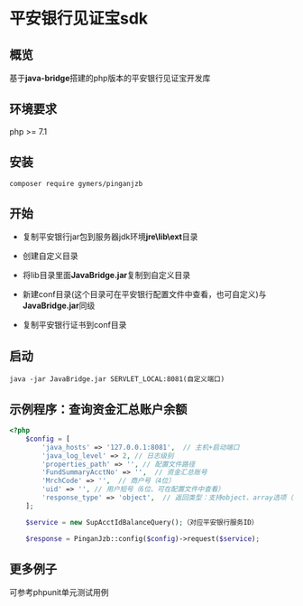 # 平安银行见证宝sdk

## 概览

基于**java-bridge**搭建的php版本的平安银行见证宝开发库

## 环境要求

php >= 7.1

## 安装

```shell
composer require gymers/pinganjzb
```

## 开始

- 复制平安银行jar包到服务器jdk环境**jre\lib\ext**目录

- 创建自定义目录

- 将lib目录里面**JavaBridge.jar**复制到自定义目录

- 新建conf目录(这个目录可在平安银行配置文件中查看，也可自定义)与**JavaBridge.jar**同级

- 复制平安银行证书到conf目录

## 启动

```shell
java -jar JavaBridge.jar SERVLET_LOCAL:8081(自定义端口)
```

## 示例程序：查询资金汇总账户余额

```php
<?php
    $config = [
        'java_hosts' => '127.0.0.1:8081',  // 主机+启动端口
        'java_log_level' => 2, // 日志级别
        'properties_path' => '', // 配置文件路径
        'FundSummaryAcctNo' => '',  // 资金汇总账号
        'MrchCode' => '',  // 商户号（4位）
        'uid' => '', // 用户短号（6位、可在配置文件中查看）
        'response_type' => 'object',  // 返回类型：支持object、array选项（默认array）
	];

	$service = new SupAcctIdBalanceQuery();（对应平安银行服务ID）

	$response = PinganJzb::config($config)->request($service);
```

## 更多例子

可参考phpunit单元测试用例